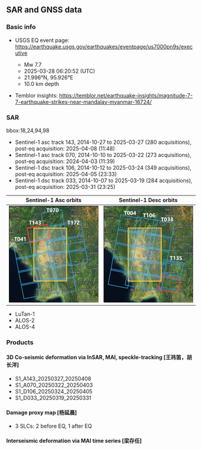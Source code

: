 ## SAR and GNSS data

### Basic info

+ USGS EQ event page: https://earthquake.usgs.gov/earthquakes/eventpage/us7000pn9s/executive
  - Mw 7.7
  - 2025-03-28 06:20:52 (UTC)
  - 21.996°N, 95.926°E
  - 10.0 km depth

+ Temblor insights: https://temblor.net/earthquake-insights/magnitude-7-7-earthquake-strikes-near-mandalay-myanmar-16724/

### SAR
bbox:18,24,94,98

+ Sentinel-1 asc track 143, 2014-10-27 to 2025-03-27 (280 acquisitions), post-eq acquisition: 2025-04-08 (11:48)
+ Sentinel-1 asc track 070, 2014-10-10 to 2025-03-22 (273 acquisitions), post-eq acquisition: 2024-04-03 (11:39)
+ Sentinel-1 dsc track 106, 2014-10-12 to 2025-03-24 (349 acquisitions), post-eq acquisition: 2025-04-05 (23:33)
+ Sentinel-1 dsc track 033, 2014-10-07 to 2025-03-19 (284 acquisitions), post-eq acquisition: 2025-03-31 (23:25)

| Sentinel-1 Asc orbits       | Sentinel-1 Desc orbits      |
| --------------------------- | --------------------------- |
| ![asc](./docs/loc_SenA.jpg) | ![dsc](./docs/loc_SenD.jpg) |

+ LuTan-1
+ ALOS-2
+ ALOS-4

### Products

#### 3D Co-seismic deformation via InSAR, MAI, speckle-tracking [王祎笛，胡长洋]

+ S1_A143_20250327_20250408
+ S1_A070_20250322_20250403
+ S1_D106_20250324_20250405
+ S1_D033_20250319_20250331

#### Damage proxy map [杨延晨]

+ 3 SLCs: 2 before EQ, 1 after EQ

#### Interseismic deformation via MAI time series [梁存任]
